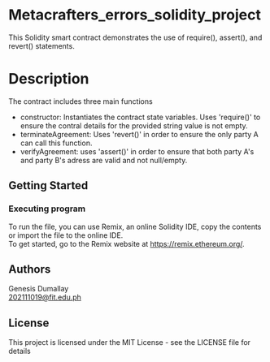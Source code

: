 # Metacrafters_errors_solidity_project
This Solidity smart contract demonstrates the use of require(), assert(), and revert() statements.

# Description
The contract includes three main functions

* constructor: Instantiates the contract state variables. Uses 'require()' to ensure the contral details for the provided string value is not empty. <br/>
* terminateAgreement: Uses 'revert()' in order to ensure the only party A can call this function. <br/>
* verifyAgreement: uses 'assert()' in order to ensure that both party A's and party B's adress are valid and not null/empty. <br/>

## Getting Started
### Executing program
To run the file, you can use Remix, an online Solidity IDE, copy the contents or import the file to the online IDE.<br/>
To get started, go to the Remix website at https://remix.ethereum.org/.

## Authors
Genesis Dumallay<br/>
[202111019@fit.edu.ph](mailto:202111019@fit.edu.ph)

## License
This project is licensed under the MIT License - see the LICENSE file for details

